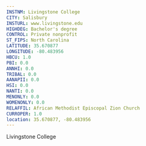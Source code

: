 ```yaml
---
INSTNM: Livingstone College
CITY: Salisbury
INSTURL: www.livingstone.edu
HIGHDEG: Bachelor's degree
CONTROL: Private nonprofit
ST_FIPS: North Carolina
LATITUDE: 35.670877
LONGITUDE: -80.483956
HBCU: 1.0
PBI: 0.0
ANNHI: 0.0
TRIBAL: 0.0
AANAPII: 0.0
HSI: 0.0
NANTI: 0.0
MENONLY: 0.0
WOMENONLY: 0.0
RELAFFIL: African Methodist Episcopal Zion Church
CURROPER: 1.0
location: 35.670877, -80.483956
---
```

Livingstone College